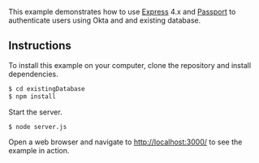 This example demonstrates how to use [Express](http://expressjs.com/) 4.x and
[Passport](http://passportjs.org/) to authenticate users using Okta and and
existing database.

## Instructions

To install this example on your computer, clone the repository and install
dependencies.

```bash
$ cd existingDatabase
$ npm install
```

Start the server.

```bash
$ node server.js
```

Open a web browser and navigate to [http://localhost:3000/](http://127.0.0.1:3000/)
to see the example in action.
